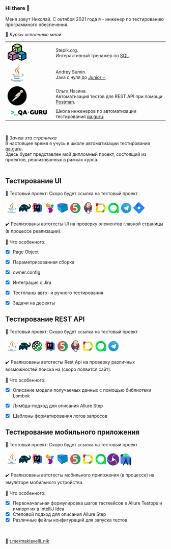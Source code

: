 ### Hi there 👋
Меня зовут Николай. С октября 2021 года я - инженер по тестированию программного обеспечения.</br>

:small_blue_diamond:  _Курсы освоенные мной_

<!--
**Moro19/Moro19** is a ✨ _special_ ✨ repository because its `README.md` (this file) appears on your GitHub profile.

Here are some ideas to get you started:

- 🔭 I’m currently working on ...
- 🌱 I’m currently learning ...
- 👯 I’m looking to collaborate on ...
- 🤔 I’m looking for help with ...
- 💬 Ask me about ...
- 📫 How to reach me: ...
- 😄 Pronouns: ...
- ⚡ Fun fact: ...
-->

<table width="100%" border='0'>
   <tr> 
    <td width="30%" valign="bottom"><img src="/icons/sql.jpg" width="60" height="60"></td><td valign="middle">Stepik.org.</br>Интерактивный тренажер по <a target="_blank" href="https://stepik.org/course/63054/promo#toc?auth=login">SQL</a>.</td></tr>  
    <td width="30%" valign="bottom"><img src="/icons/Java.png" width="60" height="60"></td><td valign="middle">Andrey Sumin.</br>Java с нуля до <a target="_blank" href="https://www.udemy.com/course/java_sumin/">Junior +</a>.</td></tr>
    <tr><td width="30%" valign="bottom"><img src="/icons/postman.svg" width="60" height="60"></td><td valign="middle">Ольга Назина.</br>Автоматизация тестов для REST API при помощи <a target="_blank" href="https://www.software-testing.ru/edu/3-online/315-rest-api-postman">Postman</a>.</td>
    <tr><td width="30%" valign="bottom"><img src="/images/qa-guru80.png"></td><td valign="middle">Школа инженеров по автоматизации тестирования <a target="_blank" href="https://qa.guru">qa.guru</a>.</td></tr>
   </tr>
  </table>
  </br>
  
:small_blue_diamond:  _Зачем эта страничка_  
В настоящее время я учусь в школе автоматизации тестирования <a target="_blank" href="https://qa.guru">qa.guru</a>.</br>
Здесь будет представлен мой дипломный проект, состоящий из проектов, реализованных в рамках курса.
</br></br>

## Тестирование UI
:link: Тестовый проект: Скоро будет ссылка на тестовый проект</br></br>
![This is an image](/icons/Java.png)![This is an image](/icons/Gradle.png)![This is an image](/icons/Intelij_IDEA.png)![This is an image](/icons/Selenide.png)![This is an image](/icons/Selenoid.png)![This is an image](/icons/JUnit5.png)![This is an image](/icons/Jenkins.png)![This is an image](/icons/Allure_Report.png)![This is an image](/icons/AllureTestOps.png)![This is an image](/icons/Telegram.png)![This is an image](/icons/Jira.png)</br></br>
:heavy_check_mark: Реализованы автотесты UI на проверку элементов главной страницы (в процессе реализации).</br></br>
:triangular_flag_on_post: Что особенного:

- [x] Page Object
- [x] Параметризованная сборка
- [x] owner.config
- [x] Интеграция с Jira
- [x] Тестпланы авто- и ручного тестирования
- [x] Задачи на дефекты


## Тестирование REST API
:link: Тестовый проект: Скоро будет ссылка на тестовый проект</br></br>
![This is an image](/icons/Java.png)![This is an image](/icons/Gradle.png)![This is an image](/icons/Rest-Assured.png)![This is an image](/icons/Intelij_IDEA.png)![This is an image](/icons/JUnit5.png)![This is an image](/icons/Jenkins.png)![This is an image](/icons/Allure_Report.png)![This is an image](/icons/AllureTestOps.png)![This is an image](/icons/Telegram.png)</br></br>
:heavy_check_mark: Реализованы автотесты Rest Api на проверку различных возможностей поиска на (скоро появится сайт).</br></br>
:triangular_flag_on_post: Что особенного:

- [x] Описание модели получаемых данных с помощью библиотеки Lombok
- [x] Лямбда-подход для описания Allure Step
- [x] Шаблоны форматирования логов запросов


## Тестирование мобильного приложения
:link: Тестовый проект: Скоро будет ссылка на тестовый проект</br></br>
![This is an image](/icons/Java.png)![This is an image](/icons/Gradle.png)![This is an image](/icons/Intelij_IDEA.png)![This is an image](/icons/Selenide.png)![This is an image](/icons/Selenoid.png)![This is an image](/icons/JUnit5.png)![This is an image](/icons/Allure_Report.png)![This is an image](/icons/AllureTestOps.png)![This is an image](/icons/appium.png) ![This is an image](/icons/androidstudio.png)</br></br>
:heavy_check_mark: Реализованы автотесты мобильного приложения (в процессе) на эмуляторе мобильного устройства.</br></br>
:triangular_flag_on_post: Что особенного:

- [x] Первоначальная формулировка шагов тесткейсов в Allure Testops и импорт их в IntelliJ Idea
- [x] Степовой подход для описания Allure Step
- [x] Различные файлы конфигураций для запуска тестов

</br></br>
:wave: <a target="_blank" href="https://t.me/makiavelli_nik">t.me/makiavelli_nik</a>
